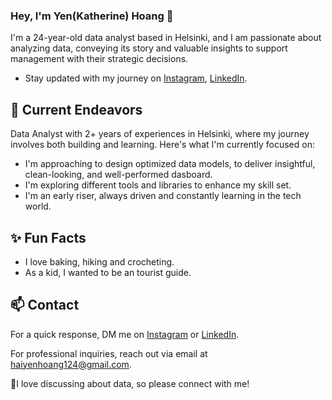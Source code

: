 ### Hey, I'm Yen(Katherine) Hoang 👋 

I'm a 24-year-old data analyst based in Helsinki, and I am passionate about analyzing data, conveying its story and valuable insights to support management with their strategic decisions. 

- Stay updated with my journey on [Instagram](https://www.instagram.com/katherine.hg_/), [LinkedIn](https://www.linkedin.com/in/yen-hoang-186b091a2/).

## 🔭 Current Endeavors 

Data Analyst with 2+ years of experiences in Helsinki, where my journey involves both building and learning. Here's what I'm currently focused on:

- I'm approaching to design optimized data models, to deliver insightful, clean-looking, and well-performed dasboard.
- I'm exploring different tools and libraries to enhance my skill set.
- I'm an early riser, always driven and constantly learning in the tech world.

## ✨ Fun Facts 

- I love baking, hiking and crocheting.
- As a kid, I wanted to be an tourist guide.

## 📫 Contact

 For a quick response, DM me on [Instagram](https://www.instagram.com/katherine.hg_/) or [LinkedIn](https://www.linkedin.com/in/yen-hoang-186b091a2/). 
 
 For professional inquiries, reach out via email at [haiyenhoang124@gmail.com](mailto:haiyenhoang124@gmail.com). 

 👋I love discussing about data, so please connect with me!


